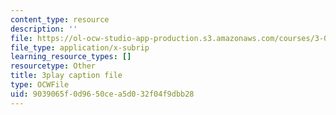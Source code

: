 ```yaml
---
content_type: resource
description: ''
file: https://ol-ocw-studio-app-production.s3.amazonaws.com/courses/3-091sc-introduction-to-solid-state-chemistry-fall-2010/9039065f0d9650cea5d032f04f9dbb28_FYJJHMLv9oM.vtt
file_type: application/x-subrip
learning_resource_types: []
resourcetype: Other
title: 3play caption file
type: OCWFile
uid: 9039065f-0d96-50ce-a5d0-32f04f9dbb28
---
```

